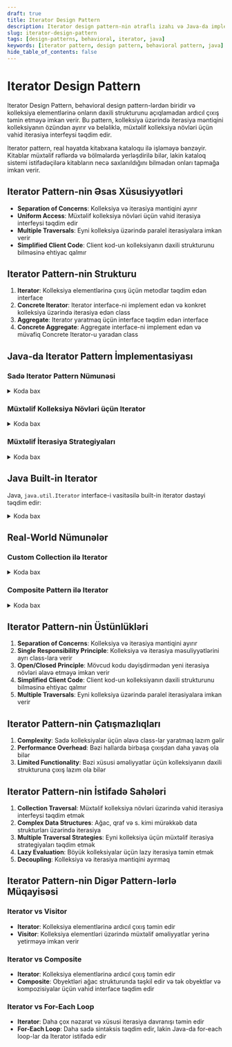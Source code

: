 ```yaml
---
draft: true
title: Iterator Design Pattern
description: Iterator design pattern-nin ətraflı izahı və Java-da implementasiyası
slug: iterator-design-pattern
tags: [design-patterns, behavioral, iterator, java]
keywords: [iterator pattern, design pattern, behavioral pattern, java]
hide_table_of_contents: false
---
```


# Iterator Design Pattern


Iterator Design Pattern, behavioral design pattern-lərdən biridir və kolleksiya elementlərinə onların daxili strukturunu açıqlamadan ardıcıl çıxış təmin etməyə imkan verir. Bu pattern, kolleksiya üzərində iterasiya məntiqini kolleksiyanın özündən ayırır və beləliklə, müxtəlif kolleksiya növləri üçün vahid iterasiya interfeysi təqdim edir.

Iterator pattern, real həyatda kitabxana kataloqu ilə işləməyə bənzəyir. Kitablar müxtəlif rəflərdə və bölmələrdə yerləşdirilə bilər, lakin kataloq sistemi istifadəçilərə kitabların necə saxlanıldığını bilmədən onları tapmağa imkan verir.

## Iterator Pattern-nin Əsas Xüsusiyyətləri

- **Separation of Concerns**: Kolleksiya və iterasiya məntiqini ayırır
- **Uniform Access**: Müxtəlif kolleksiya növləri üçün vahid iterasiya interfeysi təqdim edir
- **Multiple Traversals**: Eyni kolleksiya üzərində paralel iterasiyalara imkan verir
- **Simplified Client Code**: Client kod-un kolleksiyanın daxili strukturunu bilməsinə ehtiyac qalmır

## Iterator Pattern-nin Strukturu

1. **Iterator**: Kolleksiya elementlərinə çıxış üçün metodlar təqdim edən interface
2. **Concrete Iterator**: Iterator interface-ni implement edən və konkret kolleksiya üzərində iterasiya edən class
3. **Aggregate**: Iterator yaratmaq üçün interface təqdim edən interface
4. **Concrete Aggregate**: Aggregate interface-ni implement edən və müvafiq Concrete Iterator-u yaradan class

## Java-da Iterator Pattern İmplementasiyası

### Sadə Iterator Pattern Nümunəsi


<details>
<summary>Koda bax</summary>

```java
import java.util.NoSuchElementException;

// Iterator interface
interface Iterator<T> {
    boolean hasNext();
    T next();
}

// Aggregate interface
interface Collection<T> {
    Iterator<T> createIterator();
}

// Concrete Aggregate
class ArrayCollection<T> implements Collection<T> {
    private T[] items;
    
    @SuppressWarnings("unchecked")
    public ArrayCollection(int size) {
        items = (T[]) new Object[size];
    }
    
    public void set(int index, T item) {
        items[index] = item;
    }
    
    public T get(int index) {
        return items[index];
    }
    
    public int size() {
        return items.length;
    }
    
    @Override
    public Iterator<T> createIterator() {
        return new ArrayIterator<>(this);
    }
    
    // Concrete Iterator
    private static class ArrayIterator<T> implements Iterator<T> {
        private ArrayCollection<T> collection;
        private int currentIndex = 0;
        
        public ArrayIterator(ArrayCollection<T> collection) {
            this.collection = collection;
        }
        
        @Override
        public boolean hasNext() {
            return currentIndex < collection.size();
        }
        
        @Override
        public T next() {
            if (!hasNext()) {
                throw new NoSuchElementException();
            }
            return collection.get(currentIndex++);
        }
    }
}

// Client code
public class IteratorPatternDemo {
    public static void main(String[] args) {
        // Create a collection
        ArrayCollection<String> names = new ArrayCollection<>(5);
        names.set(0, "John");
        names.set(1, "Alice");
        names.set(2, "Bob");
        names.set(3, "Mary");
        names.set(4, "Tom");
        
        // Create an iterator
        Iterator<String> iterator = names.createIterator();
        
        // Iterate through the collection
        System.out.println("Iterating through names:");
        while (iterator.hasNext()) {
            String name = iterator.next();
            System.out.println(name);
        }
    }
}
```
</details>

### Müxtəlif Kolleksiya Növləri üçün Iterator


<details>
<summary>Koda bax</summary>

```java
import java.util.NoSuchElementException;

// Iterator interface
interface Iterator<T> {
    boolean hasNext();
    T next();
}

// Aggregate interface
interface Collection<T> {
    Iterator<T> createIterator();
    void add(T item);
    int size();
}

// Concrete Aggregate - Array based
class ArrayCollection<T> implements Collection<T> {
    private static final int DEFAULT_CAPACITY = 10;
    private Object[] items;
    private int size = 0;
    
    public ArrayCollection() {
        items = new Object[DEFAULT_CAPACITY];
    }
    
    @Override
    public void add(T item) {
        if (size == items.length) {
            // Resize array if needed
            Object[] newItems = new Object[items.length * 2];
            System.arraycopy(items, 0, newItems, 0, items.length);
            items = newItems;
        }
        items[size++] = item;
    }
    
    @SuppressWarnings("unchecked")
    public T get(int index) {
        if (index < 0 || index >= size) {
            throw new IndexOutOfBoundsException("Index: " + index);
        }
        return (T) items[index];
    }
    
    @Override
    public int size() {
        return size;
    }
    
    @Override
    public Iterator<T> createIterator() {
        return new ArrayIterator<>(this);
    }
    
    // Concrete Iterator for Array
    private static class ArrayIterator<T> implements Iterator<T> {
        private ArrayCollection<T> collection;
        private int currentIndex = 0;
        
        public ArrayIterator(ArrayCollection<T> collection) {
            this.collection = collection;
        }
        
        @Override
        public boolean hasNext() {
            return currentIndex < collection.size();
        }
        
        @Override
        public T next() {
            if (!hasNext()) {
                throw new NoSuchElementException();
            }
            return collection.get(currentIndex++);
        }
    }
}

// Concrete Aggregate - Linked List based
class LinkedListCollection<T> implements Collection<T> {
    private Node<T> head;
    private Node<T> tail;
    private int size = 0;
    
    private static class Node<T> {
        T data;
        Node<T> next;
        
        Node(T data) {
            this.data = data;
            this.next = null;
        }
    }
    
    @Override
    public void add(T item) {
        Node<T> newNode = new Node<>(item);
        if (head == null) {
            head = newNode;
            tail = newNode;
        } else {
            tail.next = newNode;
            tail = newNode;
        }
        size++;
    }
    
    @Override
    public int size() {
        return size;
    }
    
    @Override
    public Iterator<T> createIterator() {
        return new LinkedListIterator<>(head);
    }
    
    // Concrete Iterator for Linked List
    private static class LinkedListIterator<T> implements Iterator<T> {
        private Node<T> current;
        
        public LinkedListIterator(Node<T> head) {
            this.current = head;
        }
        
        @Override
        public boolean hasNext() {
            return current != null;
        }
        
        @Override
        public T next() {
            if (!hasNext()) {
                throw new NoSuchElementException();
            }
            T data = current.data;
            current = current.next;
            return data;
        }
    }
}

// Client code
public class MultipleCollectionsDemo {
    public static void main(String[] args) {
        // Test with Array Collection
        Collection<String> arrayCollection = new ArrayCollection<>();
        arrayCollection.add("John");
        arrayCollection.add("Alice");
        arrayCollection.add("Bob");
        
        System.out.println("Array Collection:");
        printCollection(arrayCollection);
        
        // Test with Linked List Collection
        Collection<String> linkedListCollection = new LinkedListCollection<>();
        linkedListCollection.add("Mary");
        linkedListCollection.add("Tom");
        linkedListCollection.add("Kate");
        
        System.out.println("\nLinked List Collection:");
        printCollection(linkedListCollection);
    }
    
    // Generic method to print any collection using its iterator
    private static <T> void printCollection(Collection<T> collection) {
        Iterator<T> iterator = collection.createIterator();
        while (iterator.hasNext()) {
            System.out.println(iterator.next());
        }
    }
}
```
</details>

### Müxtəlif İterasiya Strategiyaları


<details>
<summary>Koda bax</summary>

```java
import java.util.ArrayList;
import java.util.List;
import java.util.NoSuchElementException;

// Iterator interface
interface Iterator<T> {
    boolean hasNext();
    T next();
}

// Aggregate interface
interface Tree<T> {
    Iterator<T> createInOrderIterator();
    Iterator<T> createPreOrderIterator();
    Iterator<T> createPostOrderIterator();
    Iterator<T> createLevelOrderIterator();
}

// Binary Tree Node
class TreeNode<T> {
    T data;
    TreeNode<T> left;
    TreeNode<T> right;
    
    public TreeNode(T data) {
        this.data = data;
        this.left = null;
        this.right = null;
    }
}

// Concrete Aggregate
class BinaryTree<T> implements Tree<T> {
    private TreeNode<T> root;
    
    public BinaryTree() {
        this.root = null;
    }
    
    public void insert(T data) {
        root = insertRec(root, data);
    }
    
    private TreeNode<T> insertRec(TreeNode<T> root, T data) {
        if (root == null) {
            root = new TreeNode<>(data);
            return root;
        }
        
        // This is a simple insertion logic for demonstration
        // In a real BST, you would compare values and insert accordingly
        if (Math.random() < 0.5) {
            root.left = insertRec(root.left, data);
        } else {
            root.right = insertRec(root.right, data);
        }
        
        return root;
    }
    
    @Override
    public Iterator<T> createInOrderIterator() {
        return new InOrderIterator<>(root);
    }
    
    @Override
    public Iterator<T> createPreOrderIterator() {
        return new PreOrderIterator<>(root);
    }
    
    @Override
    public Iterator<T> createPostOrderIterator() {
        return new PostOrderIterator<>(root);
    }
    
    @Override
    public Iterator<T> createLevelOrderIterator() {
        return new LevelOrderIterator<>(root);
    }
    
    // In-Order Iterator
    private static class InOrderIterator<T> implements Iterator<T> {
        private List<T> elements = new ArrayList<>();
        private int currentIndex = 0;
        
        public InOrderIterator(TreeNode<T> root) {
            inOrderTraversal(root);
        }
        
        private void inOrderTraversal(TreeNode<T> node) {
            if (node != null) {
                inOrderTraversal(node.left);
                elements.add(node.data);
                inOrderTraversal(node.right);
            }
        }
        
        @Override
        public boolean hasNext() {
            return currentIndex < elements.size();
        }
        
        @Override
        public T next() {
            if (!hasNext()) {
                throw new NoSuchElementException();
            }
            return elements.get(currentIndex++);
        }
    }
    
    // Pre-Order Iterator
    private static class PreOrderIterator<T> implements Iterator<T> {
        private List<T> elements = new ArrayList<>();
        private int currentIndex = 0;
        
        public PreOrderIterator(TreeNode<T> root) {
            preOrderTraversal(root);
        }
        
        private void preOrderTraversal(TreeNode<T> node) {
            if (node != null) {
                elements.add(node.data);
                preOrderTraversal(node.left);
                preOrderTraversal(node.right);
            }
        }
        
        @Override
        public boolean hasNext() {
            return currentIndex < elements.size();
        }
        
        @Override
        public T next() {
            if (!hasNext()) {
                throw new NoSuchElementException();
            }
            return elements.get(currentIndex++);
        }
    }
    
    // Post-Order Iterator
    private static class PostOrderIterator<T> implements Iterator<T> {
        private List<T> elements = new ArrayList<>();
        private int currentIndex = 0;
        
        public PostOrderIterator(TreeNode<T> root) {
            postOrderTraversal(root);
        }
        
        private void postOrderTraversal(TreeNode<T> node) {
            if (node != null) {
                postOrderTraversal(node.left);
                postOrderTraversal(node.right);
                elements.add(node.data);
            }
        }
        
        @Override
        public boolean hasNext() {
            return currentIndex < elements.size();
        }
        
        @Override
        public T next() {
            if (!hasNext()) {
                throw new NoSuchElementException();
            }
            return elements.get(currentIndex++);
        }
    }
    
    // Level-Order Iterator
    private static class LevelOrderIterator<T> implements Iterator<T> {
        private List<T> elements = new ArrayList<>();
        private int currentIndex = 0;
        
        public LevelOrderIterator(TreeNode<T> root) {
            if (root != null) {
                levelOrderTraversal(root);
            }
        }
        
        private void levelOrderTraversal(TreeNode<T> root) {
            int height = getHeight(root);
            for (int i = 1; i <= height; i++) {
                printGivenLevel(root, i);
            }
        }
        
        private int getHeight(TreeNode<T> root) {
            if (root == null) {
                return 0;
            } else {
                int leftHeight = getHeight(root.left);
                int rightHeight = getHeight(root.right);
                
                return Math.max(leftHeight, rightHeight) + 1;
            }
        }
        
        private void printGivenLevel(TreeNode<T> root, int level) {
            if (root == null) {
                return;
            }
            if (level == 1) {
                elements.add(root.data);
            } else if (level > 1) {
                printGivenLevel(root.left, level - 1);
                printGivenLevel(root.right, level - 1);
            }
        }
        
        @Override
        public boolean hasNext() {
            return currentIndex < elements.size();
        }
        
        @Override
        public T next() {
            if (!hasNext()) {
                throw new NoSuchElementException();
            }
            return elements.get(currentIndex++);
        }
    }
}

// Client code
public class TreeIteratorDemo {
    public static void main(String[] args) {
        // Create a binary tree
        BinaryTree<Integer> tree = new BinaryTree<>();
        tree.insert(50);
        tree.insert(30);
        tree.insert(70);
        tree.insert(20);
        tree.insert(40);
        tree.insert(60);
        tree.insert(80);
        
        // Use In-Order iterator
        System.out.println("In-Order Traversal:");
        Iterator<Integer> inOrderIterator = tree.createInOrderIterator();
        while (inOrderIterator.hasNext()) {
            System.out.print(inOrderIterator.next() + " ");
        }
        
        // Use Pre-Order iterator
        System.out.println("\n\nPre-Order Traversal:");
        Iterator<Integer> preOrderIterator = tree.createPreOrderIterator();
        while (preOrderIterator.hasNext()) {
            System.out.print(preOrderIterator.next() + " ");
        }
        
        // Use Post-Order iterator
        System.out.println("\n\nPost-Order Traversal:");
        Iterator<Integer> postOrderIterator = tree.createPostOrderIterator();
        while (postOrderIterator.hasNext()) {
            System.out.print(postOrderIterator.next() + " ");
        }
        
        // Use Level-Order iterator
        System.out.println("\n\nLevel-Order Traversal:");
        Iterator<Integer> levelOrderIterator = tree.createLevelOrderIterator();
        while (levelOrderIterator.hasNext()) {
            System.out.print(levelOrderIterator.next() + " ");
        }
    }
}
```
</details>

## Java Built-in Iterator

Java, `java.util.Iterator` interface-i vasitəsilə built-in iterator dəstəyi təqdim edir:


<details>
<summary>Koda bax</summary>

```java
import java.util.ArrayList;
import java.util.Iterator;
import java.util.List;

public class JavaBuiltInIteratorDemo {
    public static void main(String[] args) {
        // Create a collection
        List<String> names = new ArrayList<>();
        names.add("John");
        names.add("Alice");
        names.add("Bob");
        names.add("Mary");
        
        // Get iterator from the collection
        Iterator<String> iterator = names.iterator();
        
        // Iterate using the iterator
        System.out.println("Iterating through names:");
        while (iterator.hasNext()) {
            String name = iterator.next();
            System.out.println(name);
        }
        
        // Using for-each loop (which uses Iterator behind the scenes)
        System.out.println("\nUsing for-each loop:");
        for (String name : names) {
            System.out.println(name);
        }
        
        // Using Iterator to remove elements
        System.out.println("\nRemoving elements that start with 'J':");
        iterator = names.iterator();
        while (iterator.hasNext()) {
            String name = iterator.next();
            if (name.startsWith("J")) {
                iterator.remove();
            }
        }
        
        // Print the modified collection
        System.out.println("\nAfter removal:");
        for (String name : names) {
            System.out.println(name);
        }
    }
}
```
</details>

## Real-World Nümunələr

### Custom Collection ilə Iterator


<details>
<summary>Koda bax</summary>

```java
import java.util.Iterator;
import java.util.NoSuchElementException;

// Custom collection that implements Iterable
class BookCollection implements Iterable<String> {
    private String[] books;
    private int size;
    
    public BookCollection(int capacity) {
        books = new String[capacity];
        size = 0;
    }
    
    public void addBook(String book) {
        if (size < books.length) {
            books[size++] = book;
        } else {
            System.out.println("Collection is full, cannot add more books");
        }
    }
    
    @Override
    public Iterator<String> iterator() {
        return new BookIterator();
    }
    
    // Custom iterator implementation
    private class BookIterator implements Iterator<String> {
        private int currentIndex = 0;
        
        @Override
        public boolean hasNext() {
            return currentIndex < size;
        }
        
        @Override
        public String next() {
            if (!hasNext()) {
                throw new NoSuchElementException();
            }
            return books[currentIndex++];
        }
        
        @Override
        public void remove() {
            throw new UnsupportedOperationException("Remove operation is not supported");
        }
    }
}

// Client code
public class CustomCollectionDemo {
    public static void main(String[] args) {
        // Create a book collection
        BookCollection bookCollection = new BookCollection(5);
        bookCollection.addBook("Design Patterns");
        bookCollection.addBook("Clean Code");
        bookCollection.addBook("Refactoring");
        bookCollection.addBook("Effective Java");
        bookCollection.addBook("Domain-Driven Design");
        
        // Iterate using the iterator directly
        System.out.println("Using iterator directly:");
        Iterator<String> iterator = bookCollection.iterator();
        while (iterator.hasNext()) {
            System.out.println(iterator.next());
        }
        
        // Iterate using for-each loop (which uses Iterator behind the scenes)
        System.out.println("\nUsing for-each loop:");
        for (String book : bookCollection) {
            System.out.println(book);
        }
    }
}
```
</details>

### Composite Pattern ilə Iterator


<details>
<summary>Koda bax</summary>

```java
import java.util.ArrayList;
import java.util.Iterator;
import java.util.List;
import java.util.Stack;

// Component interface
interface FileSystemComponent {
    String getName();
    void print();
    Iterator<FileSystemComponent> createIterator();
}

// Leaf
class File implements FileSystemComponent {
    private String name;
    
    public File(String name) {
        this.name = name;
    }
    
    @Override
    public String getName() {
        return name;
    }
    
    @Override
    public void print() {
        System.out.println("File: " + name);
    }
    
    @Override
    public Iterator<FileSystemComponent> createIterator() {
        return new NullIterator();
    }
    
    // Null Object Pattern for iterator
    private class NullIterator implements Iterator<FileSystemComponent> {
        @Override
        public boolean hasNext() {
            return false;
        }
        
        @Override
        public FileSystemComponent next() {
            throw new NoSuchElementException();
        }
    }
}

// Composite
class Directory implements FileSystemComponent {
    private String name;
    private List<FileSystemComponent> children = new ArrayList<>();
    
    public Directory(String name) {
        this.name = name;
    }
    
    public void add(FileSystemComponent component) {
        children.add(component);
    }
    
    @Override
    public String getName() {
        return name;
    }
    
    @Override
    public void print() {
        System.out.println("Directory: " + name);
        for (FileSystemComponent component : children) {
            component.print();
        }
    }
    
    @Override
    public Iterator<FileSystemComponent> createIterator() {
        return new CompositeIterator(children.iterator());
    }
}

// Iterator for composite structure
class CompositeIterator implements Iterator<FileSystemComponent> {
    private Stack<Iterator<FileSystemComponent>> stack = new Stack<>();
    
    public CompositeIterator(Iterator<FileSystemComponent> iterator) {
        stack.push(iterator);
    }
    
    @Override
    public boolean hasNext() {
        if (stack.empty()) {
            return false;
        }
        
        Iterator<FileSystemComponent> iterator = stack.peek();
        if (!iterator.hasNext()) {
            stack.pop();
            return hasNext();
        }
        
        return true;
    }
    
    @Override
    public FileSystemComponent next() {
        if (!hasNext()) {
            throw new NoSuchElementException();
        }
        
        Iterator<FileSystemComponent> iterator = stack.peek();
        FileSystemComponent component = iterator.next();
        
        if (component instanceof Directory) {
            stack.push(component.createIterator());
        }
        
        return component;
    }
}

// Client code
public class CompositeIteratorDemo {
    public static void main(String[] args) {
        // Create file system structure
        Directory root = new Directory("root");
        
        Directory home = new Directory("home");
        Directory user = new Directory("user");
        
        File file1 = new File("file1.txt");
        File file2 = new File("file2.txt");
        File file3 = new File("file3.txt");
        
        root.add(home);
        root.add(file1);
        
        home.add(user);
        home.add(file2);
        
        user.add(file3);
        
        // Print the structure
        System.out.println("File System Structure:");
        root.print();
        
        // Iterate through all components using composite iterator
        System.out.println("\nIterating through all components:");
        Iterator<FileSystemComponent> iterator = root.createIterator();
        while (iterator.hasNext()) {
            FileSystemComponent component = iterator.next();
            System.out.println(component.getName());
        }
    }
}
```
</details>

## Iterator Pattern-nin Üstünlükləri

1. **Separation of Concerns**: Kolleksiya və iterasiya məntiqini ayırır
2. **Single Responsibility Principle**: Kolleksiya və iterasiya məsuliyyətlərini ayrı class-lara verir
3. **Open/Closed Principle**: Mövcud kodu dəyişdirmədən yeni iterasiya növləri əlavə etməyə imkan verir
4. **Simplified Client Code**: Client kod-un kolleksiyanın daxili strukturunu bilməsinə ehtiyac qalmır
5. **Multiple Traversals**: Eyni kolleksiya üzərində paralel iterasiyalara imkan verir

## Iterator Pattern-nin Çatışmazlıqları

1. **Complexity**: Sadə kolleksiyalar üçün əlavə class-lar yaratmaq lazım gəlir
2. **Performance Overhead**: Bəzi hallarda birbaşa çıxışdan daha yavaş ola bilər
3. **Limited Functionality**: Bəzi xüsusi əməliyyatlar üçün kolleksiyanın daxili strukturuna çıxış lazım ola bilər

## Iterator Pattern-nin İstifadə Sahələri

1. **Collection Traversal**: Müxtəlif kolleksiya növləri üzərində vahid iterasiya interfeysi təqdim etmək
2. **Complex Data Structures**: Ağac, qraf və s. kimi mürəkkəb data strukturları üzərində iterasiya
3. **Multiple Traversal Strategies**: Eyni kolleksiya üçün müxtəlif iterasiya strategiyaları təqdim etmək
4. **Lazy Evaluation**: Böyük kolleksiyalar üçün lazy iterasiya təmin etmək
5. **Decoupling**: Kolleksiya və iterasiya məntiqini ayırmaq

## Iterator Pattern-nin Digər Pattern-lərlə Müqayisəsi

### Iterator vs Visitor

- **Iterator**: Kolleksiya elementlərinə ardıcıl çıxış təmin edir
- **Visitor**: Kolleksiya elementləri üzərində müxtəlif əməliyyatlar yerinə yetirməyə imkan verir

### Iterator vs Composite

- **Iterator**: Kolleksiya elementlərinə ardıcıl çıxış təmin edir
- **Composite**: Obyektləri ağac strukturunda təşkil edir və tək obyektlər və kompozisiyalar üçün vahid interface təqdim edir

### Iterator vs For-Each Loop

- **Iterator**: Daha çox nəzarət və xüsusi iterasiya davranışı təmin edir
- **For-Each Loop**: Daha sadə sintaksis təqdim edir, lakin Java-da for-each loop-lar da Iterator istifadə edir

